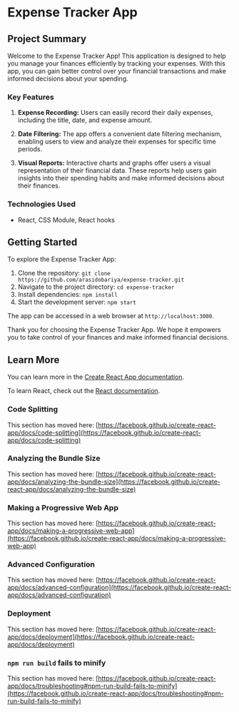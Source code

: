 # Expense Tracker App


## Project Summary

Welcome to the Expense Tracker App! This application is designed to help you manage your finances efficiently by tracking your expenses. With this app, you can gain better control over your financial transactions and make informed decisions about your spending.

### Key Features

1. **Expense Recording:** Users can easily record their daily expenses, including the title, date, and expense amount. 

2. **Date Filtering:** The app offers a convenient date filtering mechanism, enabling users to view and analyze their expenses for specific time periods.

3. **Visual Reports:** Interactive charts and graphs offer users a visual representation of their financial data. These reports help users gain insights into their spending habits and make informed decisions about their finances.

### Technologies Used

- React, CSS Module, React hooks

## Getting Started

To explore the Expense Tracker App:

1. Clone the repository: `git clone https://github.com/arasidobariya/expense-tracker.git`
2. Navigate to the project directory: `cd expense-tracker`
3. Install dependencies: `npm install`
4. Start the development server: `npm start`

The app can be accessed in a web browser at `http://localhost:3000`.


Thank you for choosing the Expense Tracker App. We hope it empowers you to take control of your finances and make informed financial decisions.

## Learn More

You can learn more in the [Create React App documentation](https://facebook.github.io/create-react-app/docs/getting-started).

To learn React, check out the [React documentation](https://reactjs.org/).

### Code Splitting

This section has moved here: [https://facebook.github.io/create-react-app/docs/code-splitting](https://facebook.github.io/create-react-app/docs/code-splitting)

### Analyzing the Bundle Size

This section has moved here: [https://facebook.github.io/create-react-app/docs/analyzing-the-bundle-size](https://facebook.github.io/create-react-app/docs/analyzing-the-bundle-size)

### Making a Progressive Web App

This section has moved here: [https://facebook.github.io/create-react-app/docs/making-a-progressive-web-app](https://facebook.github.io/create-react-app/docs/making-a-progressive-web-app)

### Advanced Configuration

This section has moved here: [https://facebook.github.io/create-react-app/docs/advanced-configuration](https://facebook.github.io/create-react-app/docs/advanced-configuration)

### Deployment

This section has moved here: [https://facebook.github.io/create-react-app/docs/deployment](https://facebook.github.io/create-react-app/docs/deployment)

### `npm run build` fails to minify

This section has moved here: [https://facebook.github.io/create-react-app/docs/troubleshooting#npm-run-build-fails-to-minify](https://facebook.github.io/create-react-app/docs/troubleshooting#npm-run-build-fails-to-minify)
